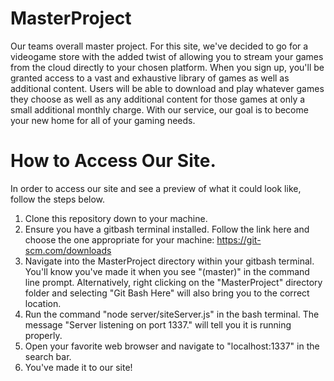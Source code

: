 # MasterProject
Our teams overall master project. For this site, we've decided to go for a videogame store with the added twist of allowing you to stream your games from the cloud directly to your chosen platform. When you sign up, you'll be granted access to a vast and exhaustive library of games as well as additional content. Users will be able to download and play whatever games they choose as well as any additional content for those games at only a small additional monthly charge. With our service, our goal is to become your new home for all of your gaming needs.

# How to Access Our Site.
In order to access our site and see a preview of what it could look like, follow the steps below.
1. Clone this repository down to your machine.
2. Ensure you have a gitbash terminal installed. Follow the link here and choose the one appropriate for your machine: https://git-scm.com/downloads
3. Navigate into the MasterProject directory within your gitbash terminal. You'll know you've made it when you see "(master)" in the command line prompt. Alternatively, right clicking on the "MasterProject" directory folder and selecting "Git Bash Here" will also bring you to the correct location.
4. Run the command "node server/siteServer.js" in the bash terminal. The message "Server listening on port 1337." will tell you it is running properly.
5. Open your favorite web browser and navigate to "localhost:1337" in the search bar.
6. You've made it to our site!
